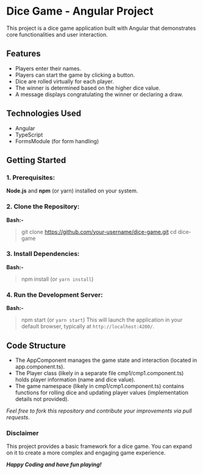 # Dice Game - Angular Project

This project is a dice game application built with Angular that demonstrates core functionalities and user interaction.

## Features

- Players enter their names.
- Players can start the game by clicking a button.
- Dice are rolled virtually for each player.
- The winner is determined based on the higher dice value.
- A message displays congratulating the winner or declaring a draw.

## Technologies Used

- Angular
- TypeScript
- FormsModule (for form handling)

## Getting Started

### 1. Prerequisites:

__Node.js__ and __npm__ (or yarn) installed on your system.

### 2. Clone the Repository:

**Bash:-**
>git clone https://github.com/your-username/dice-game.git
>cd dice-game

### 3. Install Dependencies:

**Bash:-**
>npm install
(or `yarn install`)

### 4. Run the Development Server:

**Bash:-**
>npm start
(or `yarn start`)
This will launch the application in your default browser, typically at `http://localhost:4200/`.

## Code Structure

- The AppComponent manages the game state and interaction (located in app.component.ts).
- The Player class (likely in a separate file cmp1/cmp1.component.ts) holds player information (name and dice value).
- The game namespace (likely in cmp1/cmp1.component.ts) contains functions for rolling dice and updating player values (implementation details not provided).

*Feel free to fork this repository and contribute your improvements via pull requests.*

### Disclaimer

This project provides a basic framework for a dice game. You can expand on it to create a more complex and engaging game experience.

***Happy Coding and have fun playing!***
